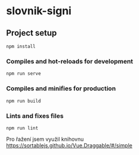 # slovnik-signi

## Project setup

```
npm install
```

### Compiles and hot-reloads for development

```
npm run serve
```

### Compiles and minifies for production

```
npm run build
```

### Lints and fixes files

```
npm run lint
```

Pro řažení jsem využil knihovnu https://sortablejs.github.io/Vue.Draggable/#/simple
